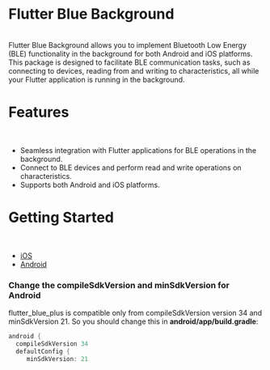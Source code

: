 # Flutter Blue Background
<br>
Flutter Blue Background allows you to implement Bluetooth Low Energy (BLE) functionality in the background for both Android and iOS platforms. This package is designed to facilitate BLE communication tasks, such as connecting to devices, reading from and writing to characteristics, all while your Flutter application is running in the background.

# Features
<br>

- Seamless integration with Flutter applications for BLE operations in the background.
- Connect to BLE devices and perform read and write operations on characteristics.
- Supports both Android and iOS platforms.

# Getting Started
<br>

- [iOS]()
- [Android]()

### Change the compileSdkVersion and minSdkVersion for Android

flutter_blue_plus is compatible only from compileSdkVersion version 34 and minSdkVersion 21. So you should change this in **android/app/build.gradle**:

```dart
android {
  compileSdkVersion 34
  defaultConfig {
     minSdkVersion: 21
```

